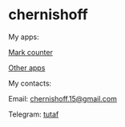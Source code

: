 # chernishoff


My apps:

[Mark counter](https://play.google.com/store/apps/details?id=com.tutam.markcounter)

[Other apps](https://play.google.com/store/apps/dev?id=6038657317309874940)


My contacts:

Email: [chernishoff.15@gmail.com](mailto:chernishoff.15@gmail.com)

Telegram: [tutaf](http://t.me/tutaf)

